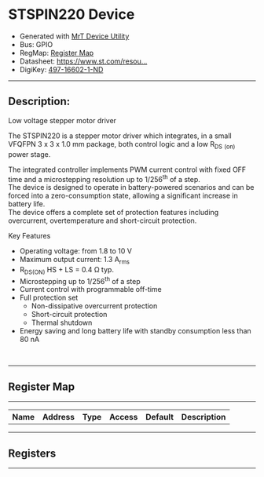 
<h1>STSPIN220 Device</h1>
<ul>
  <li> Generated with <a href="https://github.com/uprev-mrt/mrtutils/wiki/mrt-device">MrT Device Utility</a> </li>
  <li> Bus:  GPIO</li>
  <li> RegMap: <a href="Regmap.html">Register Map</a>
  <li>Datasheet: <a href="https://www.st.com/resource/en/datasheet/stspin220.pdf">https://www.st.com/resou...</a> </li>
  <li> DigiKey: <a href="https://www.digikey.com/products/en?KeyWords=497-16602-1-ND">497-16602-1-ND</a></li>
</ul>
<hr/>
<h2>Description: </h2>
<p>Low voltage stepper motor driver</p>

<!--*user-block-description-start*-->

<p >
  The STSPIN220 is a stepper motor driver which integrates, in a small
  VFQFPN 3 x 3 x 1.0 mm package, both control logic and a low R<sub>DS</sub>
  <sub>(on)</sub> power stage.
</p>

  <p >
    The integrated controller implements PWM current control with fixed OFF
    time and a microstepping resolution up to 1/256<sup>th</sup> of a
    step.<br />
    The device is designed to operate in battery-powered scenarios and can
    be forced into a zero-consumption state, allowing a significant increase
    in battery life.<br />
    The device offers a complete set of protection features including
    overcurrent, overtemperature and short-circuit protection.
  </p>
  
<p >Key Features </p>
    <ul>
      <li data-automation-text="feature-text">
        Operating voltage: from 1.8 to 10 V
      </li>
      <li data-automation-text="feature-text">
        Maximum output current: 1.3 A<sub>rms</sub>
      </li>
      <li data-automation-text="feature-text">
        R<sub>DS(ON)</sub> HS + LS = 0.4 Ω typ.
      </li>
      <li data-automation-text="feature-text">
        Microstepping up to 1/256<sup>th</sup> of a step
      </li>
      <li data-automation-text="feature-text">
        Current control with programmable off-time
      </li>
      <li data-automation-text="feature-text">
        Full protection set
        <ul class="st-list">
          <li>Non-dissipative overcurrent protection</li>
          <li>Short-circuit protection</li>
          <li>Thermal shutdown</li>
        </ul>
      </li>
      <li data-automation-text="feature-text">
        Energy saving and long battery life with standby consumption less
        than 80 nA
      </li>
    </ul>

<!--*user-block-description-end*-->
<br/>


<hr class="section">
<h2 class="right"> Register Map</h2>
<hr class="thick">

<table class="fields">
    <tr>
        <th>Name</th>
        <th>Address</th>
        <th>Type</th>
        <th>Access</th>
        <th>Default</th>
        <th>Description</th>
    </tr>

</table>



<hr class="section">
<h2 class="right"> Registers</h2>
<hr class="thick">


